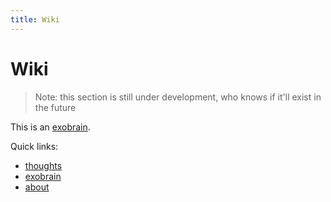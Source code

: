 ```yaml
---
title: Wiki
---
```


# Wiki

> Note: this section is still under development, who knows if it'll exist in the future

This is an [exobrain].

Quick links:
  - [thoughts]
  - [exobrain]
  - [about]

[exobrain]: exobrain.md
[thoughts]: thoughts/_index.md
[about]: about.md
